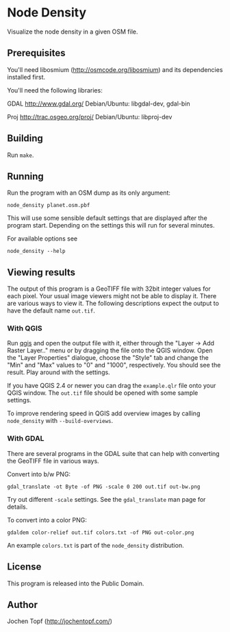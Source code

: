 
# Node Density

Visualize the node density in a given OSM file.


## Prerequisites

You'll need libosmium (http://osmcode.org/libosmium) and its dependencies
installed first.

You'll need the following libraries:

GDAL
    http://www.gdal.org/
    Debian/Ubuntu: libgdal-dev, gdal-bin

Proj
    http://trac.osgeo.org/proj/
    Debian/Ubuntu: libproj-dev


## Building

Run `make`.


## Running

Run the program with an OSM dump as its only argument:

`node_density planet.osm.pbf`

This will use some sensible default settings that are displayed after the
program start. Depending on the settings this will run for several minutes.

For available options see

`node_density --help`


## Viewing results

The output of this program is a GeoTIFF file with 32bit integer values for each
pixel. Your usual image viewers might not be able to display it. There are
various ways to view it. The following descriptions expect the output to have
the default name `out.tif`.

### With QGIS

Run [qgis](http://qgis.org/) and open the output file with it, either through
the "Layer -> Add Raster Layer.." menu or by dragging the file onto the QGIS
window. Open the "Layer Properties" dialogue, choose the "Style" tab and change
the "Min" and "Max" values to "0" and "1000", respectively. You should see the
result. Play around with the settings.

If you have QGIS 2.4 or newer you can drag the `example.qlr` file onto your
QGIS window. The `out.tif` file should be opened with some sample settings.

To improve rendering speed in QGIS add overview images by calling `node_density`
with `--build-overviews`.


### With GDAL

There are several programs in the GDAL suite that can help with converting
the GeoTIFF file in various ways.

Convert into b/w PNG:

```
gdal_translate -ot Byte -of PNG -scale 0 200 out.tif out-bw.png
```

Try out different `-scale` settings. See the `gdal_translate` man page for
details.

To convert into a color PNG:

```
gdaldem color-relief out.tif colors.txt -of PNG out-color.png
```

An example `colors.txt` is part of the `node_density` distribution.


## License

This program is released into the Public Domain.


## Author

Jochen Topf (http://jochentopf.com/)

